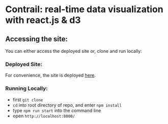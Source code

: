 # Contrail: real-time data visualization with react.js & d3

## Accessing the site:

You can either access the deployed site or, clone and run locally:

### Deployed Site:

For convenience, the site is deployed [here](http://react-with-d3.surge.sh/).

### Running Locally:

- first `git clone`
- `cd` into root directory of repo, and enter `npm install`
- type `npm run start` into the command line
- open `http://localhost:8000/`
